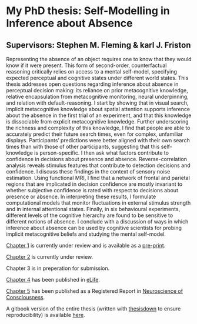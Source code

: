 # My PhD thesis: Self-Modelling in Inference about Absence
## Supervisors: Stephen M. Fleming & karl J. Friston

Representing the absence of an object requires one to know that they would know if it were present. This form of second-order, counterfactual reasoning critically relies on access to a mental self-model, specifying expected perceptual and cognitive states under different world states. This thesis addresses open questions regarding inference about absence in perceptual decision making: its reliance on prior metacognitive knowledge, relative encapsulation from metacognitive monitoring, neural underpinning, and relation with default-reasoning. I start by showing that in visual search, implicit metacognitive knowledge about spatial attention supports inference about the absence in the first trial of an experiment, and that this knowledge is dissociable from explicit metacognitive knowledge.  Further underscoring the richness and complexity of this knowledge, I find that people are able to accurately predict their future search times, even for complex, unfamiliar displays. Participants’ predictions were better aligned with their own search times than with those of other participants, suggesting that this self-knowledge is person-specific. I then ask what factors contribute to confidence in decisions about presence and absence. Reverse-correlation analysis reveals stimulus features that contribute to detection decisions and confidence. I discuss these findings in the context of sensory noise estimation. Using functional MRI, I find that a network of frontal and parietal regions that are implicated in decision confidence are mostly invariant to whether subjective confidence is rated with respect to decisions about presence or absence. In interpreting these results, I formulate computational models that monitor fluctuations in external stimulus strength and in internal attentional states. Finally, in six behavioural experiments, different levels of the cognitive hierarchy are found to be sensitive to different notions of absence. I conclude with a discussion of ways in which inference about absence can be used by cognitive scientists for probing implicit metacognitive beliefs and studying the mental self-model.

[Chapter 1](github.com/matanmazor/termination) is currently under review and is available as a [pre-print](https://psyarxiv.com/kfzvx/).

[Chapter 2](github.com/matanmazor/metaVisualSearch) is currently under review.

Chapter 3 is in preperation for submission.

[Chapter 4](github.com/matanmazor/detectionVsDiscrimination_fMRI) has been published in [eLife](https://elifesciences.org/articles/53900).

[Chapter 5](github.com/matanmazor/asymmetry) has been published as a Registered Report in [Neuroscience of Consciousness](https://academic.oup.com/nc/article/2021/1/niab025/6401197).


A gitbook version of the entire thesis (written with [thesisdown](https://github.com/ismayc/thesisdown) to ensure reproducibility) is available [here](https://matanmazor.github.io/thesis).
